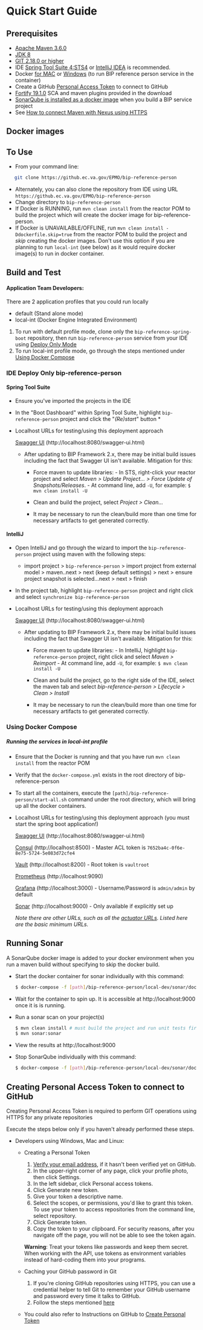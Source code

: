 # Quick Start Guide

## Prerequisites

* [Apache Maven 3.6.0](https://archive.apache.org/dist/maven/maven-3/3.6.0/binaries/)
* [JDK 8](installation-help-guide.md#install-jdk-8)
* [GIT 2.18.0 or higher](installation-help-guide.md#install-git)
* IDE [Spring Tool Suite 4:STS4](https://spring.io/tools) or [IntelliJ IDEA](https://www.jetbrains.com/idea/download/) is recommended.
* Docker [for MAC](https://docs.docker.com/docker-for-mac/install/) or [Windows](https://docs.docker.com/docker-for-windows/install/) (to run BIP reference person service in the container)
* Create a GitHub [Personal Access Token](#creating-personal-access-token-to-connect-to-github) to connect to GitHub
* [Fortify 19.1.0](installation-help-guide.md#install-and-run-fortify) SCA and maven plugins provided in the download
* [SonarQube is installed as a docker image](#running-sonar) when you build a BIP service project
* See [How to connect Maven with Nexus using HTTPS](installation-help-guide.md#how-to-connect-maven-with-nexus-using-https)

## Docker images

## To Use

* From your command line:
```bash
   git clone https://github.ec.va.gov/EPMO/bip-reference-person
```
* Alternately, you can also clone the repository from IDE using URL `https://github.ec.va.gov/EPMO/bip-reference-person`
* Change directory to `bip-reference-person`
* If Docker is RUNNING, run `mvn clean install` from the reactor POM to build the project which will create the docker image for bip-reference-person.
* If Docker is UNAVAILABLE/OFFLINE, run `mvn clean install -Ddockerfile.skip=true` from the reactor POM to build the project and *skip* creating the docker images. Don't use this option if you are planning to run `local-int` (see below) as it would require docker image(s) to run in docker container.

## Build and Test

#### Application Team Developers: ###

There are 2 application profiles that you could run locally

* default (Stand alone mode)
* local-int (Docker Engine Integrated Environment)


1. To run with default profile mode, clone only the `bip-reference-spring-boot` repository, then run `bip-reference-person` service from your IDE using [Deploy Only Mode](#ide-deploy-only-bip-reference-person)
1. To run local-int profile mode, go through the steps mentioned under [Using Docker Compose](#using-docker-compose)

### IDE Deploy Only bip-reference-person
#### Spring Tool Suite
* Ensure you've imported the projects in the IDE
* In the "Boot Dashboard" within Spring Tool Suite, highlight `bip-reference-person` project and click the "*(Re)start*" button *
* Localhost URLs for testing/using this deployment approach

  [Swagger UI](http://localhost:8080/swagger-ui.html) (http://localhost:8080/swagger-ui.html)

  - After updating to BIP Framework 2.x, there may be initial build issues including the fact that Swagger UI isn't available. Mitigation for this:

      - Force maven to update libraries:
			- In STS, right-click your reactor project and select _Maven > Update Project... > Force Update of Snapshots/Releases_.
			- At command line, add `-U`, for example: `$ mvn clean install -U`

      - Clean and build the project, select _Project > Clean..._
	- It may be necessary to run the clean/build more than one time for necessary artifacts to get generated correctly.

#### IntelliJ
* Open IntelliJ and go through the wizard to import the `bip-reference-person` project using maven with the following steps:
    - import project > `bip-reference-person` > import project from external model > maven..next > next (keep default settings) > next > ensure project snapshot is selected…next > next > finish
* In the project tab, highlight `bip-reference-person` project and right click and select `synchronize bip-reference-person`
* Localhost URLs for testing/using this deployment approach

  [Swagger UI](http://localhost:8080/swagger-ui.html) (http://localhost:8080/swagger-ui.html)

  - After updating to BIP Framework 2.x, there may be initial build issues including the fact that Swagger UI isn't available. Mitigation for this:

      - Force maven to update libraries:
			- In IntelliJ, highlight `bip-reference-person` project, right click and select _Maven > Reimport_
			- At command line, add `-U`, for example: `$ mvn clean install -U`

      - Clean and build the project, go to the right side of the IDE, select the maven tab and select _bip-reference-person > Lifecycle > Clean > Install_
	- It may be necessary to run the clean/build more than one time for necessary artifacts to get generated correctly.

### Using Docker Compose

##### Running the services in local-int profile

* Ensure that the Docker is running and that you have run `mvn clean install` from the reactor POM
* Verify that the `docker-compose.yml` exists in the root directory of bip-reference-person
* To start all the containers, execute the `[path]/bip-reference-person/start-all.sh` command under the root directory, which will bring up all the docker containers.
* Localhost URLs for testing/using this deployment approach (you must start the spring boot application!)

  [Swagger UI](http://localhost:8080/swagger-ui.html) (http://localhost:8080/swagger-ui.html)

  [Consul](http://localhost:8500) (http://localhost:8500) - Master ACL token is `7652ba4c-0f6e-8e75-5724-5e083d72cfe4`

  [Vault](http://localhost:8200) (http://localhost:8200) - Root token is `vaultroot`

  [Prometheus](http://localhost:9090) (http://localhost:9090)

  [Grafana](http://localhost:3000) (http://localhost:3000) - Username/Password is `admin/admin` by default

  [Sonar](http://localhost:9000) (http://localhost:9000) - Only available if explicitly set up

  *Note there are other URLs, such as all the [actuator URLs](actuator-management.md).  Listed here are the basic minimum URLs.*

## Running Sonar

A SonarQube docker image is added to your docker environment when you run a maven build without specifying to skip the docker build.

* Start the docker container for sonar individually with this command:
	```bash
	$ docker-compose -f [path]/bip-reference-person/local-dev/sonar/docker-compose.yml up --build -d
	```

* Wait for the container to spin up. It is accessible at http://localhost:9000 once it is is running.

* Run a sonar scan on your project(s)
	```bash
	$ mvn clean install # must build the project and run unit tests first
	$ mvn sonar:sonar
	```

* View the results at http://localhost:9000

* Stop SonarQube individually with this command:
	```bash
	$ docker-compose -f [path]/bip-reference-person/local-dev/sonar/docker-compose.yml down --rmi all -v
	```

## Creating Personal Access Token to connect to GitHub

Creating Personal Access Token is required to perform GIT operations using HTTPS for any private repositories

Execute the steps below only if you haven't already performed these steps.

* Developers using Windows, Mac and Linux:

  * Creating a Personal Token
    1. [Verify your email address](https://help.github.com/articles/verifying-your-email-address/), if it hasn't been verified yet on GitHub.
    2. In the upper-right corner of any page, click your profile photo, then click Settings.
    3. In the left sidebar, click Personal access tokens.
    4. Click Generate new token.
    5. Give your token a descriptive name.
    6. Select the scopes, or permissions, you'd like to grant this token. To use your token to access repositories from the command line, select repository.
    7. Click Generate token.
    8. Copy the token to your clipboard. For security reasons, after you navigate off the page, you will not be able to see the token again.

    **Warning**: Treat your tokens like passwords and keep them secret. When working with the API, use tokens as environment variables instead of hard-coding them into your programs.

  * Caching your GitHub password in Git
    1. If you're cloning GitHub repositories using HTTPS, you can use a credential helper to tell Git to remember your GitHub username and password every time it talks to GitHub.
    2. Follow the steps mentioned [here](https://help.github.com/en/articles/caching-your-github-password-in-git)

  * You could also refer to Instructions on GitHub to [Create Personal Token](https://help.github.com/articles/creating-a-personal-access-token-for-the-command-line/)
